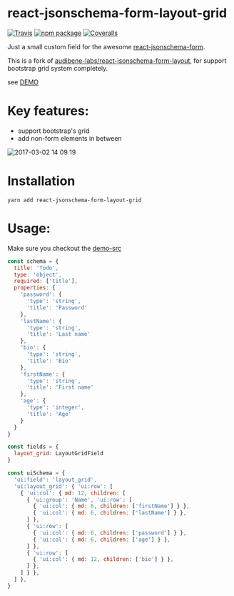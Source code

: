# react-jsonschema-form-layout-grid

[![Travis][build-badge]][build]
[![npm package][npm-badge]][npm]
[![Coveralls][coveralls-badge]][coveralls]

Just a small custom field for the awesome [react-jsonschema-form](https://github.com/mozilla-services/react-jsonschema-form).

This is a fork of [audibene-labs/react-jsonschema-form-layout](https://github.com/audibene-labs/react-jsonschema-form-layout),
for support bootstrap grid system completely.

see [DEMO](https://narazaka.github.io/react-jsonschema-form-layout-grid/demo/dist/index.html)

# Key features:

* support bootstrap's grid
* add non-form elements in between

[build-badge]: https://img.shields.io/travis/Narazaka/react-jsonschema-form-layout-grid/master.png?style=flat-square
[build]: https://travis-ci.org/Narazaka/react-jsonschema-form-layout-grid

[npm-badge]: https://img.shields.io/npm/v/npm-package.png?style=flat-square
[npm]: https://www.npmjs.org/package/react-jsonschema-form-layout-grid

[coveralls-badge]: https://img.shields.io/coveralls/Narazaka/react-jsonschema-form-layout-grid/master.png?style=flat-square
[coveralls]: https://coveralls.io/github/Narazaka/react-jsonschema-form-layout-grid


![2017-03-02 14 09 19](https://cloud.githubusercontent.com/assets/179281/23513296/ce427434-ff63-11e6-8cfd-d3d3ae8467bd.gif)


# Installation

```
yarn add react-jsonschema-form-layout-grid
```

# Usage:

Make sure you checkout the [demo-src](https://github.com/Narazaka/react-jsonschema-form-layout-grid/blob/master/demo/src/index.js)

```javascript
const schema = {
  title: 'Todo',
  type: 'object',
  required: ['title'],
  properties: {
    'password': {
      'type': 'string',
      'title': 'Password'
    },
    'lastName': {
      'type': 'string',
      'title': 'Last name'
    },
    'bio': {
      'type': 'string',
      'title': 'Bio'
    },
    'firstName': {
      'type': 'string',
      'title': 'First name'
    },
    'age': {
      'type': 'integer',
      'title': 'Age'
    }
  }
}

const fields = {
  layout_grid: LayoutGridField
}

const uiSchema = {
  'ui:field': 'layout_grid',
  'ui:layout_grid': { 'ui:row': [
    { 'ui:col': { md: 12, children: [
      { 'ui:group': 'Name', 'ui:row': [
        { 'ui:col': { md: 6, children: ['firstName'] } },
        { 'ui:col': { md: 6, children: ['lastName'] } },
      ] },
      { 'ui:row': [
        { 'ui:col': { md: 6, children: ['password'] } },
        { 'ui:col': { md: 6, children: ['age'] } },
      ] },
      { 'ui:row': [
        { 'ui:col': { md: 12, children: ['bio'] } },
      ] },
    ] } },
  ] },
}
```

